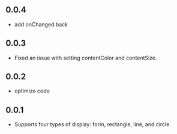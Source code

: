 ## 0.0.4

* add onChanged back


## 0.0.3

* Fixed an issue with setting contentColor and contentSize.


## 0.0.2

* optimize code


## 0.0.1

* Supports four types of display: form, rectangle, line, and circle.
